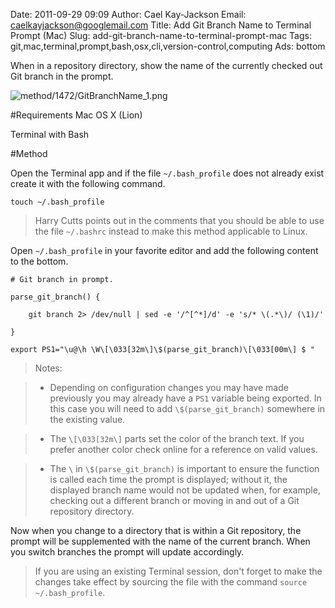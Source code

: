 Date: 2011-09-29 09:09
Author: Cael Kay-Jackson
Email: caelkayjackson@googlemail.com
Title: Add Git Branch Name to Terminal Prompt (Mac)
Slug: add-git-branch-name-to-terminal-prompt-mac
Tags: git,mac,terminal,prompt,bash,osx,cli,version-control,computing
Ads: bottom

When in a repository directory, show the name of the currently checked out Git branch in the prompt.




![method/1472/GitBranchName_1.png](/images/method/1472/GitBranchName_1.png)




#Requirements
Mac OS X (Lion)

Terminal with Bash



#Method

Open the Terminal app and if the file `~/.bash_profile` does not already exist create it with the following command.



`touch ~/.bash_profile`




>Harry Cutts points out in the comments that you should be able to use the file `~/.bashrc` instead to make this method applicable to Linux.

>


Open `~/.bash_profile` in your favorite editor and add the following content to the bottom.



    # Git branch in prompt.

    parse_git_branch() {

        git branch 2> /dev/null | sed -e '/^[^*]/d' -e 's/* \(.*\)/ (\1)/'

    }

    export PS1="\u@\h \W\[\033[32m\]\$(parse_git_branch)\[\033[00m\] $ "




>Notes:

>

>* Depending on configuration changes you may have made previously you may already have a `PS1` variable being exported. In this case you will need to add `\$(parse_git_branch)` somewhere in the existing value.

>* The `\[\033[32m\]` parts set the color of the branch text. If you prefer another color check online for a reference on valid values.

>* The `\` in `\$(parse_git_branch)` is important to ensure the function is called each time the prompt is displayed; without it, the displayed branch name would not be updated when, for example, checking out a different branch or moving in and out of a Git repository directory.

>


Now when you change to a directory that is within a Git repository, the prompt will be supplemented with the name of the current branch. When you switch branches the prompt will update accordingly.






>If you are using an existing Terminal session, don't forget to make the changes take effect by sourcing the file with the command `source ~/.bash_profile`.






